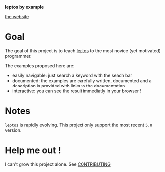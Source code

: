 **leptos by example**

[the website](https://rambip.github.io/leptos-by-example)

# Goal
The goal of this project is to teach [leptos](leptos.dev) to the most novice (yet motivated) programmer.

The examples proposed here are:
- easily navigable: just search a keyword with the seach bar
- documented: the examples are carefully written, documented and a description is provided with links to the documentation
- interactive: you can see the result immediatly in your browser !

# Notes
`leptos` is rapidly evolving. This project only support the most recent `5.0` version.

# Help me out !
I can't grow this project alone.
See [CONTRIBUTING](./CONTRIBUTING.md)
